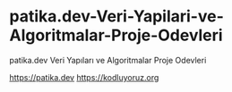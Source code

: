 # patika.dev-Veri-Yapilari-ve-Algoritmalar-Proje-Odevleri
patika.dev Veri Yapıları ve Algoritmalar Proje Odevleri


https://patika.dev
https://kodluyoruz.org
